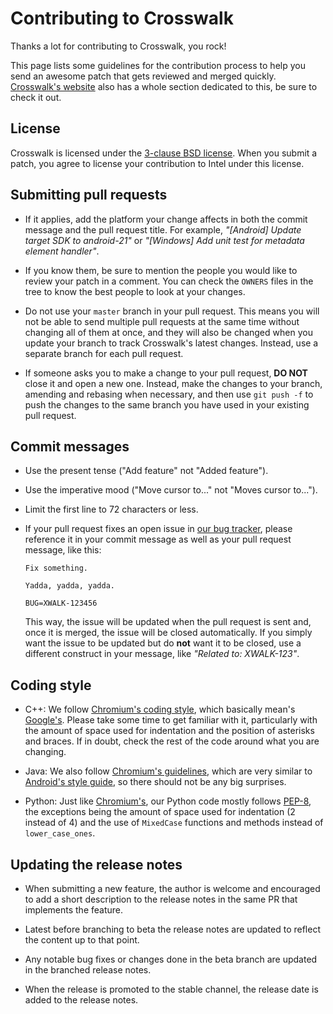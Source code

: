 # Contributing to Crosswalk

Thanks a lot for contributing to Crosswalk, you rock!

This page lists some guidelines for the contribution process to help you send
an awesome patch that gets reviewed and merged quickly.
[Crosswalk's website](https://crosswalk-project.org/contribute/) also has a
whole section dedicated to this, be sure to check it out.

## License

Crosswalk is licensed under the
[3-clause BSD license](http://opensource.org/licenses/BSD-3-Clause). When you
submit a patch, you agree to license your contribution to Intel under this
license.

## Submitting pull requests

* If it applies, add the platform your change affects in both the commit
  message and the pull request title. For example, _"[Android] Update target
  SDK to android-21"_ or _"[Windows] Add unit test for metadata element
  handler"_.

* If you know them, be sure to mention the people you would like to review your
  patch in a comment. You can check the `OWNERS` files in the tree to know the
  best people to look at your changes.

* Do not use your `master` branch in your pull request. This means you will not
  be able to send multiple pull requests at the same time without changing all
  of them at once, and they will also be changed when you update your branch to
  track Crosswalk's latest changes. Instead, use a separate branch for each
  pull request.

* If someone asks you to make a change to your pull request, **DO NOT** close
  it and open a new one. Instead, make the changes to your branch, amending and
  rebasing when necessary, and then use `git push -f` to push the changes to
  the same branch you have used in your existing pull request.

## Commit messages

* Use the present tense ("Add feature" not "Added feature").

* Use the imperative mood ("Move cursor to..." not "Moves cursor to...").

* Limit the first line to 72 characters or less.

* If your pull request fixes an open issue in
  [our bug tracker](https://crosswalk-project.org/jira), please reference it in
  your commit message as well as your pull request message, like this:
  ```
  Fix something.

  Yadda, yadda, yadda.

  BUG=XWALK-123456
  ```
  This way, the issue will be updated when the pull request is sent and, once
  it is merged, the issue will be closed automatically.
  If you simply want the issue to be updated but do **not** want it to be
  closed, use a different construct in your message, like _"Related to:
  XWALK-123"_.

## Coding style

* C++: We follow
  [Chromium's coding style](http://dev.chromium.org/developers/coding-style),
  which basically mean's
  [Google's](https://google-styleguide.googlecode.com/svn/trunk/cppguide.html).
  Please take some time to get familiar with it, particularly with the amount
  of space used for indentation and the position of asterisks and braces. If in
  doubt, check the rest of the code around what you are changing.

* Java: We also follow
  [Chromium's guidelines](http://www.chromium.org/developers/coding-style/java),
  which are very similar to
  [Android's style guide](http://source.android.com/source/code-style.html), so
  there should not be any big surprises.

* Python: Just like
  [Chromium's](http://dev.chromium.org/developers/coding-style), our Python
  code mostly follows [PEP-8](https://www.python.org/dev/peps/pep-0008/), the
  exceptions being the amount of space used for indentation (2 instead of 4)
  and the use of `MixedCase` functions and methods instead of
  `lower_case_ones`.
  
## Updating the release notes
  
* When submitting a new feature, the author is welcome and encouraged to add a 
  short description to the release notes in the same PR that implements the
  feature.
  
* Latest before branching to beta the release notes are updated to reflect the
  content up to that point.
  
* Any notable bug fixes or changes done in the beta branch are updated in the 
  branched release notes.
  
* When the release is promoted to the stable channel, the release date is 
  added to the release notes.